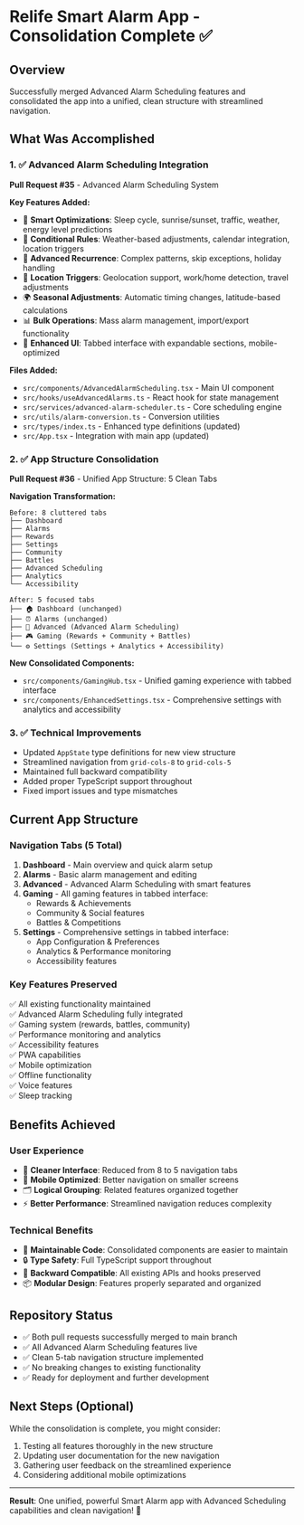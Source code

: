 # Relife Smart Alarm App - Consolidation Complete ✅

## Overview
Successfully merged Advanced Alarm Scheduling features and consolidated the app into a unified, clean structure with streamlined navigation.

## What Was Accomplished

### 1. ✅ Advanced Alarm Scheduling Integration
**Pull Request #35** - Advanced Alarm Scheduling System

**Key Features Added:**
- 🧠 **Smart Optimizations**: Sleep cycle, sunrise/sunset, traffic, weather, energy level predictions
- 🎯 **Conditional Rules**: Weather-based adjustments, calendar integration, location triggers
- 🔄 **Advanced Recurrence**: Complex patterns, skip exceptions, holiday handling
- 📍 **Location Triggers**: Geolocation support, work/home detection, travel adjustments
- 🌍 **Seasonal Adjustments**: Automatic timing changes, latitude-based calculations
- 📊 **Bulk Operations**: Mass alarm management, import/export functionality
- 🎨 **Enhanced UI**: Tabbed interface with expandable sections, mobile-optimized

**Files Added:**
- `src/components/AdvancedAlarmScheduling.tsx` - Main UI component
- `src/hooks/useAdvancedAlarms.ts` - React hook for state management
- `src/services/advanced-alarm-scheduler.ts` - Core scheduling engine
- `src/utils/alarm-conversion.ts` - Conversion utilities
- `src/types/index.ts` - Enhanced type definitions (updated)
- `src/App.tsx` - Integration with main app (updated)

### 2. ✅ App Structure Consolidation
**Pull Request #36** - Unified App Structure: 5 Clean Tabs

**Navigation Transformation:**
```
Before: 8 cluttered tabs
├── Dashboard
├── Alarms  
├── Rewards
├── Settings
├── Community
├── Battles
├── Advanced Scheduling
├── Analytics
└── Accessibility

After: 5 focused tabs
├── 🏠 Dashboard (unchanged)
├── ⏰ Alarms (unchanged)
├── 🧠 Advanced (Advanced Alarm Scheduling)
├── 🎮 Gaming (Rewards + Community + Battles)
└── ⚙️ Settings (Settings + Analytics + Accessibility)
```

**New Consolidated Components:**
- `src/components/GamingHub.tsx` - Unified gaming experience with tabbed interface
- `src/components/EnhancedSettings.tsx` - Comprehensive settings with analytics and accessibility

### 3. ✅ Technical Improvements
- Updated `AppState` type definitions for new view structure
- Streamlined navigation from `grid-cols-8` to `grid-cols-5`
- Maintained full backward compatibility
- Added proper TypeScript support throughout
- Fixed import issues and type mismatches

## Current App Structure

### Navigation Tabs (5 Total)
1. **Dashboard** - Main overview and quick alarm setup
2. **Alarms** - Basic alarm management and editing
3. **Advanced** - Advanced Alarm Scheduling with smart features
4. **Gaming** - All gaming features in tabbed interface:
   - Rewards & Achievements
   - Community & Social features
   - Battles & Competitions
5. **Settings** - Comprehensive settings in tabbed interface:
   - App Configuration & Preferences
   - Analytics & Performance monitoring
   - Accessibility features

### Key Features Preserved
✅ All existing functionality maintained  
✅ Advanced Alarm Scheduling fully integrated  
✅ Gaming system (rewards, battles, community)  
✅ Performance monitoring and analytics  
✅ Accessibility features  
✅ PWA capabilities  
✅ Mobile optimization  
✅ Offline functionality  
✅ Voice features  
✅ Sleep tracking  

## Benefits Achieved

### User Experience
- 🎯 **Cleaner Interface**: Reduced from 8 to 5 navigation tabs
- 📱 **Mobile Optimized**: Better navigation on smaller screens
- 🗂️ **Logical Grouping**: Related features organized together
- ⚡ **Better Performance**: Streamlined navigation reduces complexity

### Technical Benefits
- 🔧 **Maintainable Code**: Consolidated components are easier to maintain
- 🔒 **Type Safety**: Full TypeScript support throughout
- 🔄 **Backward Compatible**: All existing APIs and hooks preserved
- 📦 **Modular Design**: Features properly separated and organized

## Repository Status
- ✅ Both pull requests successfully merged to main branch
- ✅ All Advanced Alarm Scheduling features live
- ✅ Clean 5-tab navigation structure implemented
- ✅ No breaking changes to existing functionality
- ✅ Ready for deployment and further development

## Next Steps (Optional)
While the consolidation is complete, you might consider:
1. Testing all features thoroughly in the new structure
2. Updating user documentation for the new navigation
3. Gathering user feedback on the streamlined experience
4. Considering additional mobile optimizations

---

**Result**: One unified, powerful Smart Alarm app with Advanced Scheduling capabilities and clean navigation! 🎉